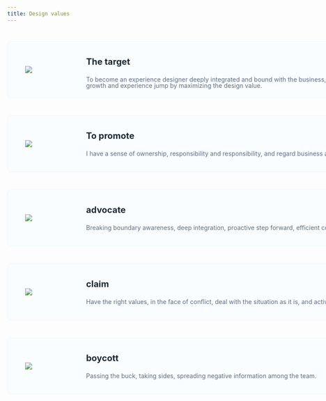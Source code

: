 ```yaml
---
title: Design values
---
```


<style>
.viewpoint-container { margin-bottom: 60px; }
.viewpoint-item {width: 996px;height: 128px;border-radius: 8px;background-color: #FAFDFF;border: solid 1px #EDF6FF;margin-top: 40px;padding: 0 40px;display: flex;align-items: center;}
.viewpoint-item-icon {width: 80px;margin-right: 60px;}
.viewpoint-intro {display: flex;height: 55px;flex-direction: column;flex: 1;}
.viewpoint-intro-title {font-size: 20px;line-height:20px; margin-bottom: 10px;color: #1D2A36;font-weight: bold;}
.viewpoint-intro-text {font-size: 14px; line-height: 14px;color: #5E6D82;}

@media (max-width:750px) {
  .viewpoint-item {
    width: 77%;
    height: auto;
    padding: 20px 40px;
  }
  .viewpoint-intro {
    height: auto;
  }
  .viewpoint-item-icon {
    margin-right: 15px
  }
  .viewpoint-intro-text {
    line-height: 24px
  }
  .doc-content-paragraph p{
    margin-bottom: 0px!important
  }
}
</style>

<div class="viewpoint-container">
  <div class="viewpoint-item">
    <div class="viewpoint-item-icon">
      <img src="https://pt-starimg.didistatic.com/static/starimg/img/9DWaGIdBMX1643190639714.png" />
    </div>
    <div class="viewpoint-intro">
      <div class="viewpoint-intro-title">The target</div>
      <p class="viewpoint-intro-text">To become an experience designer deeply integrated and bound with the business, and effectively help the business realize data growth and experience jump by maximizing the design value.</p>
    </div>
  </div>
  <div class="viewpoint-item">
    <div class="viewpoint-item-icon">
      <img src="https://pt-starimg.didistatic.com/static/starimg/img/gmiERfISUE1643190639730.png" />
    </div>
    <div class="viewpoint-intro">
      <div class="viewpoint-intro-title">To promote</div>
      <p class="viewpoint-intro-text">I have a sense of ownership, responsibility and responsibility, and regard business and team affairs as my own business.</p>
    </div>
  </div>
  <div class="viewpoint-item">
    <div class="viewpoint-item-icon">
      <img src="https://pt-starimg.didistatic.com/static/starimg/img/dXT7QFSA3Q1643190639878.png" />
    </div>
    <div class="viewpoint-intro">
      <div class="viewpoint-intro-title">advocate</div>
      <p class="viewpoint-intro-text">Breaking boundary awareness, deep integration, proactive step forward, efficient collaboration.</p>
    </div>
  </div>
  <div class="viewpoint-item">
    <div class="viewpoint-item-icon">
      <img src="https://pt-starimg.didistatic.com/static/starimg/img/Hf0EGJR9sc1643190639890.png" />
    </div>
    <div class="viewpoint-intro">
      <div class="viewpoint-intro-title">claim</div>
      <p class="viewpoint-intro-text">Have the right values, in the face of conflict, deal with the situation as it is, and actively solve.</p>
    </div>
  </div>
  <div class="viewpoint-item">
    <div class="viewpoint-item-icon">
      <img src="https://pt-starimg.didistatic.com/static/starimg/img/QUoX8r0bBp1643190640044.png" />
    </div>
    <div class="viewpoint-intro">
      <div class="viewpoint-intro-title">boycott</div>
      <p class="viewpoint-intro-text">Passing the buck, taking sides, spreading negative information among the team.</p>
    </div>
  </div>
</div>
